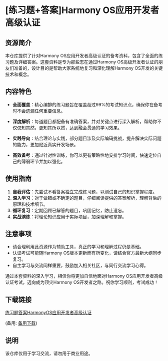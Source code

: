 # [练习题+答案]Harmony OS应用开发者高级认证

## 资源简介

本仓库提供了针对Harmony OS应用开发者高级认证的备考资料，包含了全面的练习题及详细答案。这套资料是专为那些志在通过Harmony OS高级开发者认证的朋友们准备的，设计目的是帮助大家系统地复习和深化理解Harmony OS开发的关键技术和概念。

## 内容特色

- **全面覆盖**：精心编排的练习题旨在覆盖超过99%的考试知识点，确保你在备考时不会遗漏任何重要信息。
  
- **深度解析**：每道题目都配备有准确答案，并对关键点进行深入解析，帮助你不仅仅知其然，更知其所以然，达到融会贯通的学习效果。
  
- **实践导向**：结合理论与实践，部分题目涉及实际编码挑战，提升解决实际问题的能力，更加贴近真实开发场景。
  
- **高效备考**：通过针对性训练，你可以更有策略性地安排学习时间，快速定位自己的薄弱环节并加以强化。

## 使用指南

1. **自我评估**：先尝试不看答案独立完成练习题，以测试自己的知识掌握程度。
2. **深入学习**：对于做错或不确定的题目，仔细阅读提供的答案解析，理解背后的原理和技术细节。
3. **循环复习**：定期回顾已解答的题目，巩固记忆，防止遗忘。
4. **实战演练**：将理论知识应用于实际项目，加深理解和掌握。

## 注意事项

- 请合理利用此资源作为辅助工具，真正的学习和理解过程仍是基础。
- 认证考试可能随Harmony OS版本更新而有所变化，请结合官方最新大纲同步复习。
- 自主学习与交流同样重要，鼓励加入相关社区，与同行交流学习心得。

通过本套资料的深入学习，相信你将更加自信地面对Harmony OS应用开发者高级认证考试，迈向成为顶尖Harmony OS开发者之路。祝你学习顺利，考试成功！

## 下载链接
[练习题答案HarmonyOS应用开发者高级认证](https://pan.quark.cn/s/79ffb15fa99c) 

(备用: [备用下载](https://pan.baidu.com/s/12hfQVAa1QUibjTK5FRZl8Q?pwd=1234))

## 说明

该仓库仅用于学习交流，请勿用于商业用途。
